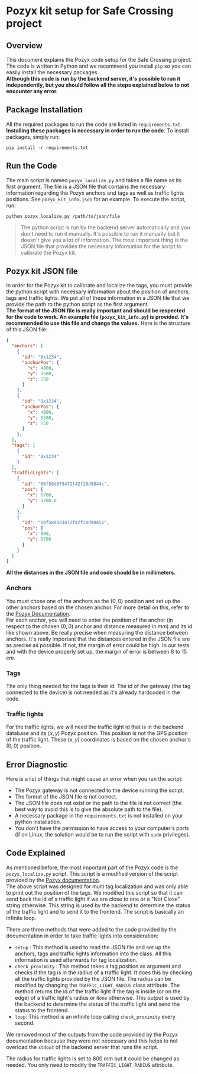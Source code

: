 # Pozyx kit setup for Safe Crossing project

## Overview

This document explains the Pozyx code setup for the Safe Crossing project. The code is written in Python and we recommend you install `pip` so you can easily install the necessary packages.  
**Although this code is run by the backend server, it's possible to run it independently, but you should follow all the steps explained below to not encounter any error.** 

## Package Installation
All the required packages to run the code are listed in `requirements.txt`. **Installing these packages is necessary in order to run the code.** To install packages, simply run:  

```console
pip install -r requirements.txt
```

## Run the Code
The main script is named `pozyx_localize.py` and takes a file name as its first argument. The file is a JSON file that contains the necessary information regarding the Pozyx anchors and tags as well as traffic lights positions. See `pozyx_kit_info.json` for an example. 
To execute the script, run:

```console
python pozyx_localize.py /path/to/json/file
```

> The python script is run by the backend server automatically and you don't need to run it manually. It's possible to run it manually but it doesn't give you a lot of information. The most important thing is the JSON file that provides the necessary information for the script to calibrate the Pozyx kit.

## Pozyx kit JSON file
In order for the Pozyx kit to calibrate and localize the tags, you must provide the python script with necessary information about the position of anchors, tags and traffic lights. We put all of these information in a JSON file that we provide the path ro the python script as the first argument.  
**The format of the JSON file is really important and should be respected for the code to work. An example file (`pozyx_kit_info.py`) is provided. It's recommended to use this file and change the values.**
Here is the structure of this JSON file:
```json
{
  "anchors": [
    {
      "id": "0x1234",
      "anchorPos": {
        "x": 4800,
        "y": 5500,
        "z": 750
      }
    },
    {
      "id": "0x1234",
      "anchorPos": {
        "x": 4800,
        "y": 5500,
        "z": 750
      }
    },
  ],
  "tags": [
    {
      "id": "0x1234"
    }
  ],
  "trafficLights": [
    {
      "id": "60f58d873472f42f28d9844c",
      "pos": {
        "x": 6700,
        "y": 3700.0
      }
    },
    {
      "id": "60f58d933472f42f28d98451",
      "pos": {
        "x": 800,
        "y": 6700
      }
    }
  ]
}
```

**All the distances in the JSON file and code should be in millimeters.**  

### **Anchors** 
You must chose one of the anchors as the $(0,0)$ position and set up the other anchors based on the chosen anchor. For more detail on this, refer to the [Pozyx Documentation](https://docs.pozyx.io/creator/latest/python/tutorial-2-ready-to-localize-python).  
For each anchor, you will need to enter the position of the anchor (in respect to the chosen $(0,0)$ anchor and distance measured in $mm$) and its id like shown above. Be really precise when measuring the distance between anchors. It's really important that the distances entered in the JSON file are as precise as possible. If not, the margin of error could be high. In our tests and with the device properly set up, the margin of error is between 8 to 15 $cm$.

### **Tags**
The only thing needed for the tags is their id. The id of the gateway (the tag connected to the device) is not needed as it's already hardcoded in the code. 

### **Traffic lights**
For the traffic lights, we will need the traffic light id that is in the backend database and its $(x,y)$ Pozyx position. This position is not the GPS position of the traffic light. These $(x,y)$ coordinates is based on the chosen anchor's $(0,0)$ position. 

## Error Diagnostic 
Here is a list of things that might cause an error when you run the script:  
- The Pozyx gateway is not connected to the device running the script.
- The format of the JSON file is not correct.
- The JSON file does not exist or the path to the file is not correct (the best way to avoid this is to give the absolute path to the file).
- A necessary package in the `requirements.txt` is not installed on your python installation.
- You don't have the permission to have access to your computer's ports (if on Linux, the solution would be to run the script with `sudo` privileges).

## Code Explained
As mentioned before, the most important part of the Pozyx code is the `pozyx_localize.py` script. This script is a modified version of the script provided by the [Pozyx documentation](https://docs.pozyx.io/creator/latest/python/tutorial-2-ready-to-localize-python).  
The above script was designed for multi tag localization and was only able to print out the position of the tags. We modified this script so that it can send back the id of a traffic light if we are close to one or a "Not Close" string otherwise. This string is used by the backend to determine the status of the traffic light and to send it to the frontend. The script is basically an infinite loop.  

There are three methods that were added to the code provided by the documentation in order to take traffic lights into consideration:  
- `setup` : This method is used to read the JSON file and set up the anchors, tags and traffic lights information into the class. All this information is used afterwards for tag localization. 
- `check_proximity` : This method takes a tag position as argument and checks if the tag is in the radius of a traffic light. It does this by checking all the traffic lights provided by the JSON file. The radius can be modified by changing the `TRAFFIC_LIGHT_RADIUS` class attribute. The method returns the id of the traffic light if the tag is inside (or on the edge) of a traffic light's radius or `None` otherwise. This output is used by the backend to determine the status of the traffic light and send the status to the frontend.
- `loop`: This method is an infinite loop calling `check_proximity` every second.
  
We removed most of the outputs from the code provided by the Pozyx documentation because they were not necessary and this helps to not overload the `stdout` of the backend server that runs the script.

The radius for traffic lights is set to $800 \; mm$ but it could be changed as needed. You only need to modify the `TRAFFIC_LIGHT_RADIUS` attribute.